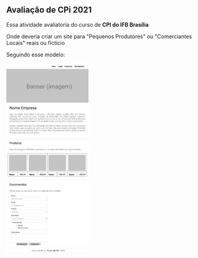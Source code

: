 
<h2>Avaliação de CPi 2021</h2>

<p>Essa atividade avaliatoria do curso de <strong>CPI do IFB Brasília </strong></p>
<p> Onde deveria criar um site para "Pequenos Produtores" ou "Comerciantes Locais" reais ou fictício</p>
<p>Seguindo esse modelo:</p>
<img src="modelo.png" height="500px">
